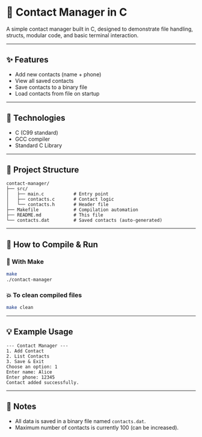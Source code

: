# 📇 Contact Manager in C

A simple contact manager built in C, designed to demonstrate file handling, structs, modular code, and basic terminal interaction.

---

## ✨ Features

- Add new contacts (name + phone)
- View all saved contacts
- Save contacts to a binary file
- Load contacts from file on startup

---

## 🧠 Technologies

- C (C99 standard)
- GCC compiler
- Standard C Library

---

## 📁 Project Structure

```
contact-manager/
├── src/
│   ├── main.c           # Entry point
│   ├── contacts.c       # Contact logic
│   └── contacts.h       # Header file
├── Makefile             # Compilation automation
├── README.md            # This file
└── contacts.dat         # Saved contacts (auto-generated)
```

---

## 🚀 How to Compile & Run

### 🔧 With Make

```bash
make
./contact-manager
```

### 💥 To clean compiled files

```bash
make clean
```

---

## 💡 Example Usage

```
--- Contact Manager ---
1. Add Contact
2. List Contacts
3. Save & Exit
Choose an option: 1
Enter name: Alice
Enter phone: 12345
Contact added successfully.
```

---

## 📌 Notes

- All data is saved in a binary file named `contacts.dat`.
- Maximum number of contacts is currently 100 (can be increased).

